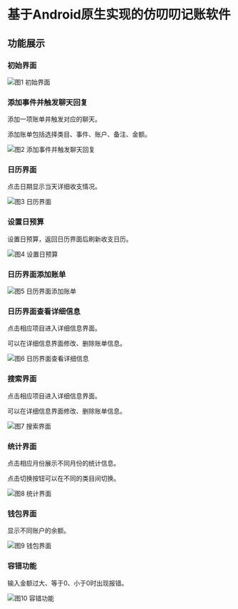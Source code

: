 # 基于Android原生实现的仿叨叨记账软件

## 功能展示
### 初始界面
![图1 初始界面](https://objectstorageapi.hzh.sealos.run/kdubuo6i-sealaf-douumbmxo2-cloud-bin/resource/chat-pic/1.png)

### 添加事件并触发聊天回复
添加一项账单并触发对应的聊天。

添加账单包括选择类目、事件、账户、备注、金额。

![图2 添加事件并触发聊天回复](https://objectstorageapi.hzh.sealos.run/kdubuo6i-sealaf-douumbmxo2-cloud-bin/resource/chat-pic/2.gif)
### 日历界面
点击日期显示当天详细收支情况。

![图3 日历界面](https://objectstorageapi.hzh.sealos.run/kdubuo6i-sealaf-douumbmxo2-cloud-bin/resource/chat-pic/3.gif)
### 设置日预算
设置日预算，返回日历界面后刷新收支日历。

![图4 设置日预算](https://objectstorageapi.hzh.sealos.run/kdubuo6i-sealaf-douumbmxo2-cloud-bin/resource/chat-pic/4.gif)
### 日历界面添加账单

![图5 日历界面添加账单](https://objectstorageapi.hzh.sealos.run/kdubuo6i-sealaf-douumbmxo2-cloud-bin/resource/chat-pic/5.gif)
### 日历界面查看详细信息
点击相应项目进入详细信息界面。

可以在详细信息界面修改、删除账单信息。

![图6 日历界面查看详细信息](https://objectstorageapi.hzh.sealos.run/kdubuo6i-sealaf-douumbmxo2-cloud-bin/resource/chat-pic/6.gif)
### 搜索界面
点击相应项目进入详细信息界面。

可以在详细信息界面修改、删除账单信息。

![图7 搜索界面](https://objectstorageapi.hzh.sealos.run/kdubuo6i-sealaf-douumbmxo2-cloud-bin/resource/chat-pic/7.gif)
### 统计界面
点击相应月份展示不同月份的统计信息。

点击切换按钮可以在不同的类目间切换。

![图8 统计界面](https://objectstorageapi.hzh.sealos.run/kdubuo6i-sealaf-douumbmxo2-cloud-bin/resource/chat-pic/8.gif)
### 钱包界面
显示不同账户的余额。

![图9 钱包界面](https://objectstorageapi.hzh.sealos.run/kdubuo6i-sealaf-douumbmxo2-cloud-bin/resource/chat-pic/9.png)
### 容错功能
输入金额过大、等于0、小于0时出现报错。

![图10 容错功能](https://objectstorageapi.hzh.sealos.run/kdubuo6i-sealaf-douumbmxo2-cloud-bin/resource/chat-pic/10.gif)